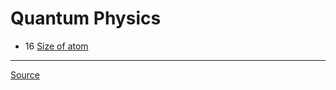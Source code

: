 # Quantum Physics

- 16 [Size of atom](size-of-atom)

---

[Source](https://www.youtube.com/playlist?list=PLOlz9q28K2e4Yn2ZqbYI__dYqw5nQ9DST)